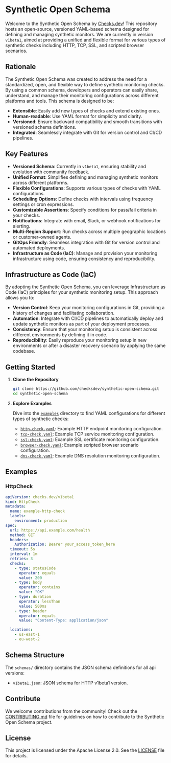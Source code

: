 # Synthetic Open Schema

Welcome to the Synthetic Open Schema by [Checks.dev](https://checks.dev)! This repository hosts an open-source, versioned YAML-based schema designed for defining and managing synthetic monitors. We are currently in version `v1beta1`, aimed at providing a unified and flexible format for various types of synthetic checks including HTTP, TCP, SSL, and scripted browser scenarios.

## Rationale

The Synthetic Open Schema was created to address the need for a standardized, open, and flexible way to define synthetic monitoring checks. By using a common schema, developers and operators can easily share, understand, and manage their monitoring configurations across different platforms and tools. This schema is designed to be:

- **Extensible**: Easily add new types of checks and extend existing ones.
- **Human-readable**: Use YAML format for simplicity and clarity.
- **Versioned**: Ensure backward compatibility and smooth transitions with versioned schema definitions.
- **Integrated**: Seamlessly integrate with Git for version control and CI/CD pipelines.

## Key Features

- **Versioned Schema**: Currently in `v1beta1`, ensuring stability and evolution with community feedback.
- **Unified Format**: Simplifies defining and managing synthetic monitors across different platforms.
- **Flexible Configurations**: Supports various types of checks with YAML configurations.
- **Scheduling Options**: Define checks with intervals using frequency settings or cron expressions.
- **Customizable Assertions**: Specify conditions for pass/fail criteria in your checks.
- **Notifications**: Integrate with email, Slack, or webhook notifications for alerting.
- **Multi-Region Support**: Run checks across multiple geographic locations or customer-owned agents.
- **GitOps Friendly**: Seamless integration with Git for version control and automated deployments.
- **Infrastructure as Code (IaC)**: Manage and provision your monitoring infrastructure using code, ensuring consistency and reproducibility.

## Infrastructure as Code (IaC)

By adopting the Synthetic Open Schema, you can leverage Infrastructure as Code (IaC) principles for your synthetic monitoring setup. This approach allows you to:

- **Version Control**: Keep your monitoring configurations in Git, providing a history of changes and facilitating collaboration.
- **Automation**: Integrate with CI/CD pipelines to automatically deploy and update synthetic monitors as part of your deployment processes.
- **Consistency**: Ensure that your monitoring setup is consistent across different environments by defining it in code.
- **Reproducibility**: Easily reproduce your monitoring setup in new environments or after a disaster recovery scenario by applying the same codebase.

## Getting Started

1. **Clone the Repository**

   ```bash
   git clone https://github.com/checksdev/synthetic-open-schema.git
   cd synthetic-open-schema
   ```

2. **Explore Examples**

   Dive into the [`examples`](examples) directory to find YAML configurations for different types of synthetic checks:

   - [`http-check.yaml`](examples/http-check.yaml): Example HTTP endpoint monitoring configuration.
   - [`tcp-check.yaml`](examples/tcp-check.yaml): Example TCP service monitoring configuration.
   - [`ssl-check.yaml`](examples/ssl-check.yaml): Example SSL certificate monitoring configuration.
   - [`browser-check.yaml`](examples/browser-check.yaml): Example scripted browser scenario configuration.
   - [`dns-check.yaml`](examples/dns-check.yaml): Example DNS resolution monitoring configuration.


## Examples

### HttpCheck

```yaml
apiVersion: checks.dev/v1beta1
kind: HttpCheck
metadata:
  name: example-http-check
  labels:
    environment: production
spec:
  url: https://api.example.com/health
  method: GET
  headers:
    Authorization: Bearer your_access_token_here
  timeout: 5s
  interval: 1m
  retries: 3
  checks:
    - type: statusCode
      operator: equals
      value: 200
    - type: body
      operator: contains
      value: "OK"
    - type: duration
      operator: lessThan
      value: 500ms
    - type: header
      operator: equals
      value: "Content-Type: application/json"

  locations:
    - us-east-1
    - eu-west-2

```


## Schema Structure

The `schemas/` directory contains the JSON schema definitions for all api versions:

- `v1beta1.json`: JSON schema for HTTP v1beta1 version.

## Contribute

We welcome contributions from the community! Check out the [CONTRIBUTING.md](CONTRIBUTING.md) file for guidelines on how to contribute to the Synthetic Open Schema project.

## License

This project is licensed under the Apache License 2.0. See the [LICENSE](LICENSE) file for details.
